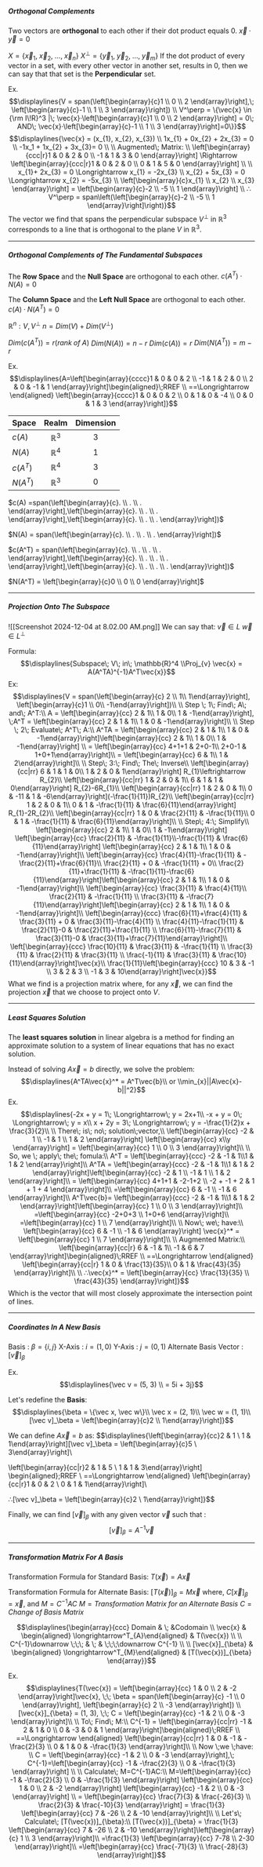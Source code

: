 ##### Orthogonal Complements

Two vectors are **orthogonal** to each other if their dot product equals 0.
$\vec x · \vec y = 0$

$X = \{\vec x_{1},\; \vec x_{2},\; \dots,\; \vec x_{n}\}$
$X^\perp = \{\vec y_{1},\; \vec y_{2},\; \dots,\; \vec y_{m}\}$
If the dot product of every vector in a set, with every other vector in another set, results in 0, then we can say that that set is the **Perpendicular** set.

Ex.
$$\displaylines{V = span(\left[\begin{array}{c}1 \\ 0 \\ 2 \end{array}\right],\; \left[\begin{array}{c}-1 \\ 1 \\ 3 \end{array}\right]) \\
V^\perp = \{\vec{x} \in {\rm I\!R}^3 |\; \vec{x}·\left[\begin{array}{c}1 \\ 0 \\ 2 \end{array}\right] = 0\; AND\; \vec{x}·\left[\begin{array}{c}-1 \\ 1 \\ 3 \end{array}\right]=0\}}$$
$$\displaylines{\vec{x} = (x_{1}, x_{2}, x_{3}) \\
1x_{1} + 0x_{2} + 2x_{3} = 0 \\
-1x_1 + 1x_{2} + 3x_{3}= 0 \\ \\ Augmented\; Matrix: \\
\left[\begin{array}{ccc|r}1 & 0 & 2 & 0 \\ -1 & 1 & 3 & 0 \end{array}\right] \Rightarrow \left[\begin{array}{ccc|r}1 & 0 & 2 & 0 \\ 0 & 1 & 5 & 0 \end{array}\right] \\ \\
x_{1}+ 2x_{3} = 0 \Longrightarrow x_{1} = -2x_{3} \\ x_{2} + 5x_{3} = 0 \Longrightarrow x_{2} = -5x_{3} \\
\left[\begin{array}{c}x_{1} \\ x_{2} \\ x_{3} \end{array}\right] = \left[\begin{array}{c}-2 \\ -5 \\ 1 \end{array}\right] \\
∴ V^\perp = span\left(\left[\begin{array}{c}-2 \\ -5 \\ 1 \end{array}\right]\right)}$$
	The vector we find that spans the perpendicular subspace $V^\perp$ in $\mathbb{R}^3$ corresponds to a line that is orthogonal to the plane $V$ in $\mathbb{R}^3$. 


---

##### Orthogonal Complements of The Fundamental Subspaces

The **Row Space** and the **Null Space** are orthogonal to each other. 
$c(A^T) · N(A) = 0$

The **Column Space** and the **Left Null Space** are orthogonal to each other.
$c(A)·N(A^T)=0$

$\mathbb{R}^n : V, V^\perp$ 
$n = Dim(V)+Dim(V^\perp)$

$Dim(c(A^T)) = r(rank\; of\; A)$
$Dim(N(A)) = n - r$
$Dim(c(A)) = r$
$Dim(N(A^T)) = m - r$

Ex.
$$\displaylines{A=\left[\begin{array}{cccc}1 & 0 & 0 & 2 \\ -1 & 1 & 2 & 0 \\ 2 & 0 & -1 & 1 \end{array}\right]\begin{aligned}\;RREF \\ ==\Longrightarrow \end{aligned} \left[\begin{array}{cccc}1 & 0 & 0 & 2 \\ 0 & 1 & 0 & -4 \\ 0 & 0 & 1 & 3 \end{array}\right]}$$

| Space    | Realm                           | Dimension          |
| -------- | ------------------------------- | ------------------ |
| $c(A)$   | <center>$\mathbb{R}^3$</center> | <center>3</center> |
| $N(A)$   | <center>$\mathbb{R}^4$</center> | <center>1</center> |
| $c(A^T)$ | <center>$\mathbb{R}^4$</center> | <center>3</center> |
| $N(A^T)$ | <center>$\mathbb{R}^3$</center> | <center>0</center> |
$c(A) =span(\left[\begin{array}{c}. \\ . \\ . \end{array}\right],\left[\begin{array}{c}. \\ . \\ . \end{array}\right],\left[\begin{array}{c}. \\ . \\ . \end{array}\right])$

$N(A) = span(\left[\begin{array}{c}. \\ . \\ . \\ . \end{array}\right])$

$c(A^T) = span(\left[\begin{array}{c}. \\ . \\ . \\ . \end{array}\right],\left[\begin{array}{c}. \\ . \\ . \\ . \end{array}\right],\left[\begin{array}{c}. \\ . \\ . \\ . \end{array}\right])$

$N(A^T) = \left[\begin{array}{c}0 \\ 0 \\ 0 \end{array}\right]$


---
##### Projection Onto The Subspace
![[Screenshot 2024-12-04 at 8.02.00 AM.png]]
We can say that:
$\vec v \in L$
$\vec w \in L^\perp$


Formula:$$\displaylines{Subspace\; V\; in\; \mathbb{R}^4  \\Proj_{v} \vec{x} = A(A^TA)^{-1}A^T\vec{x}}$$
Ex:$$\displaylines{V = span(\left[\begin{array}{c} 2 \\ 1\\ 1\end{array}\right],
\left[\begin{array}{c}1 \\ 0\\ -1\end{array}\right])\\ \\
Step \; 1\; Find\; A\; and\; A^T:\\
A = \left[\begin{array}{cc} 2 & 1\\ 1 & 0\\ 1 & -1\end{array}\right], 
\;A^T = \left[\begin{array}{cc} 2 & 1 & 1\\ 1 & 0 & -1\end{array}\right]\\ \\
Step \; 2\; Evaluate\; A^T\; A:\\
A^TA = \left[\begin{array}{cc} 2 & 1 & 1\\ 1 & 0 & -1\end{array}\right]\left[\begin{array}{cc} 2 & 1\\ 1 & 0\\ 1 & -1\end{array}\right] \\
= \left[\begin{array}{cc} 4+1+1 & 2+0-1\\ 2+0-1 & 1+0+1\end{array}\right]\\
= \left[\begin{array}{cc} 6 & 1\\ 1 & 2\end{array}\right]\\ \\
Step\; 3:\; Find\; The\; Inverse\\
\left[\begin{array}{cc|rr} 6 & 1 & 1 & 0\\ 1 & 2 & 0 & 1\end{array}\right] R_{1}\leftrightarrow R_{2}\\
\left[\begin{array}{cc|rr} 1 & 2 & 0 & 1\\ 6 & 1 & 1 & 0\end{array}\right] R_{2}-6R_{1}\\
\left[\begin{array}{cc|rr} 1 & 2 & 0 & 1\\ 0 & -11 & 1 & -6\end{array}\right](-\frac{1}{11})R_{2}\\
\left[\begin{array}{cc|rr} 1 & 2 & 0 & 1\\ 0 & 1 & -\frac{1}{11} & \frac{6}{11}\end{array}\right] R_{1}-2R_{2}\\
\left[\begin{array}{cc|rr} 1 & 0 & \frac{2}{11} & -\frac{1}{11}\\ 0 & 1 & -\frac{1}{11} & \frac{6}{11}\end{array}\right]\\ \\
Step\; 4:\; Simplify\\
\left[\begin{array}{cc} 2 & 1\\ 1 & 0\\ 1 & -1\end{array}\right]
\left[\begin{array}{cc} \frac{2}{11} & -\frac{1}{11}\\-\frac{1}{11} & \frac{6}{11}\end{array}\right]
\left[\begin{array}{cc} 2 & 1 & 1\\ 1 & 0 & -1\end{array}\right]\\
\left[\begin{array}{cc} \frac{4}{11}-\frac{1}{11} & -\frac{2}{11}+\frac{6}{11}\\ \frac{2}{11} + 0 & -\frac{1}{11} + 0\\ \frac{2}{11}+\frac{1}{11} & -\frac{1}{11}-\frac{6}{11}\end{array}\right]\left[\begin{array}{cc} 2 & 1 & 1\\ 1 & 0 & -1\end{array}\right]\\
\left[\begin{array}{cc} \frac{3}{11} & \frac{4}{11}\\ \frac{2}{11} & -\frac{1}{11} \\ \frac{3}{11} & -\frac{7}{11}\end{array}\right]\left[\begin{array}{cc} 2 & 1 & 1\\ 1 & 0 & -1\end{array}\right]\\
\left[\begin{array}{ccc} \frac{6}{11}+\frac{4}{11} & \frac{3}{11} + 0 & \frac{3}{11}-\frac{4}{11} \\ \frac{4}{11}-\frac{1}{11} & \frac{2}{11}-0 & \frac{2}{11}+\frac{1}{11} \\ \frac{6}{11}-\frac{7}{11} & \frac{3}{11}-0 & \frac{3}{11}+\frac{7}{11}\end{array}\right]\\
\left[\begin{array}{ccc} \frac{10}{11} & \frac{3}{11} & -\frac{1}{11} \\ \frac{3}{11} & \frac{2}{11} & \frac{3}{11} \\ \frac{-1}{11} & \frac{3}{11} & \frac{10}{11}\end{array}\right]\vec{x}\\
\frac{1}{11}\left[\begin{array}{ccc} 10 & 3 & -1 \\ 3 & 2 & 3 \\ -1 & 3 & 10\end{array}\right]\vec{x}}$$
What we find is a projection matrix where, for any $\vec x$, we can find the projection $\vec x$ that we choose to project onto $V$.


---
##### Least Squares Solution
The **least squares solution** in linear algebra is a method for finding an approximate solution to a system of linear equations that has no exact solution.

Instead of solving $A\vec x = b$ directly, we solve the problem: $$\displaylines{A^TA\vec{x}^* = A^T\vec{b}\\ or \\min_{x}||A\vec{x}-b||^2}$$
Ex.
$$\displaylines{-2x + y = 1\; \Longrightarrow\; y = 2x+1\\
-x + y = 0\; \Longrightarrow\; y = x\\
x + 2y = 3\; \Longrightarrow\; y = -\frac{1}{2}x + \frac{3}{2}\\ \\
There\; is\; no\; solution\;vector,\\
\left[\begin{array}{cc}
-2 & 1 \\ -1 & 1 \\ 1 & 2 
\end{array}\right]
\left[\begin{array}{cc}
x\\y
\end{array}\right] = 
\left[\begin{array}{cc}
1 \\ 0 \\ 3
\end{array}\right]\\ \\
So, we \; apply\; the\; fomula:\\
A^T = \left[\begin{array}{ccc}
-2 & -1 & 1\\1 & 1 & 2
\end{array}\right]\\
A^TA = \left[\begin{array}{ccc}
-2 & -1 & 1\\1 & 1 & 2
\end{array}\right]\left[\begin{array}{cc}
-2 & 1 \\ -1 & 1 \\ 1 & 2 
\end{array}\right]\\
= \left[\begin{array}{cc}
4+1+1 & -2-1+2 \\ -2 + -1 + 2 & 1 + 1 + 4 
\end{array}\right]\\
=\left[\begin{array}{cc}
6 & -1 \\ -1 & 6
\end{array}\right]\\
A^T\vec{b}= \left[\begin{array}{ccc}
-2 & -1 & 1\\1 & 1 & 2
\end{array}\right]\left[\begin{array}{cc}
1 \\ 0 \\ 3
\end{array}\right]\\
=\left[\begin{array}{cc}
-2+0+3 \\ 1+0+6
\end{array}\right]\\
=\left[\begin{array}{cc}
1 \\ 7
\end{array}\right]\\ \\
Now\; we\; have:\\
\left[\begin{array}{cc}
6 & -1 \\ -1 & 6
\end{array}\right]
\vec{x}^* = 
\left[\begin{array}{cc}
1 \\ 7
\end{array}\right]\\ \\
Augmented Matrix:\\
\left[\begin{array}{cc|r}
6 & -1 & 1\\ -1 & 6 & 7
\end{array}\right]\begin{aligned}\;RREF \\ ==\Longrightarrow \end{aligned}
\left[\begin{array}{cc|r}
1 & 0 & \frac{13}{35}\\ 0 & 1 & \frac{43}{35}
\end{array}\right]\\ \\
∴\vec{x}^* = \left[\begin{array}{cc}
\frac{13}{35} \\ \frac{43}{35}
\end{array}\right]}$$
Which is the vector that will most closely approximate the intersection point of lines.


---
##### Coordinates In A New Basis
Basis : $\beta = \{i, j\}$
X-Axis : $i = (1, 0)$
Y-Axis : $j = (0, 1$)
Alternate Basis Vector : $[\vec v]_\beta$

Ex.
$$\displaylines{\vec v = (5, 3) \\ = 5i + 3j}$$

Let's redefine the **Basis**:
$$\displaylines{\beta = \{\vec x, \vec w\}\\
\vec x = (2, 1)\\
\vec w = (1, 1)\\
[\vec v]_\beta = \left[\begin{array}{c}2 \\ 1\end{array}\right]}$$

We can define $A\vec x = b$  as:
$$\displaylines{\left[\begin{array}{cc}2 & 1 \\ 1 & 1\end{array}\right][\vec v]_\beta = \left[\begin{array}{c}5 \\ 3\end{array}\right]\\

\left[\begin{array}{cc|r}2 & 1 & 5 \\ 1 & 1 & 3\end{array}\right] \begin{aligned}\;RREF \\ ==\Longrightarrow \end{aligned} \left[\begin{array}{cc|r}1 & 0 & 2 \\ 0 & 1 & 1\end{array}\right]\\

∴[\vec v]_\beta = \left[\begin{array}{c}2 \\ 1\end{array}\right]}$$

Finally, we can find $[\vec v]_\beta$ with any given vector $\vec v$ such that :
$$[\vec{v}]_\beta = A^{-1}\vec{v}$$


---
##### Transformation Matrix For A Basis
Transformation Formula for Standard Basis:
$T(\vec{x}) = A\vec x$

Transformation Formula for Alternate Basis:
$[T(\vec{ x})]_\beta = M\vec x$ where, $C[\vec x]_\beta = \vec x$, and $M = C^{-1}AC$
$M = Transformation\; Matrix\; for\; an\; Alternate\; Basis$
$C = Change\; of\; Basis\; Matrix$

$$\displaylines{\begin{array}{ccc}
Domain & \;  &Codomain \\
\vec{x} & \begin{aligned} \longrightarrow^T_{A}\end{aligned} & T(\vec{x})  \\ \\
C^{-1}\downarrow \;\;\; & \; & \;\;\;\downarrow C^{-1} \\ \\
[\vec{x}]_{\beta} & \begin{aligned} \longrightarrow^T_{M}\end{aligned} & [T(\vec{x})]_{\beta}
\end{array}}$$


Ex.
$$\displaylines{T(\vec{x}) = \left[\begin{array}{cc}
1 & 0 \\ 2 & -2
\end{array}\right]\vec{x}, \;\;
\beta = span(\left[\begin{array}{c} -1 \\ 0 \end{array}\right],
\left[\begin{array}{c} 2 \\ -3 \end{array}\right]) \\
[\vec{x}]_{\beta} = (1, 3), \;\; C = \left[\begin{array}{cc} -1 & 2 \\ 0 & -3 \end{array}\right]\\ \\
To\; Find\; M:\\
C^{-1} = \left[\begin{array}{cc|rr} -1 & 2 & 1 & 0 \\ 0 & -3 & 0 & 1 \end{array}\right]\begin{aligned}\;RREF \\ ==\Longrightarrow \end{aligned} \left[\begin{array}{cc|rr} 1 & 0 & -1 & -\frac{2}{3} \\ 0 & 1 & 0 & -\frac{1}{3} \end{array}\right]\\ \\
Now \;we \;have: \\
C = \left[\begin{array}{cc} -1 & 2 \\ 0 & -3 \end{array}\right],\; C^{-1}=\left[\begin{array}{cc} -1 & -\frac{2}{3} \\ 0 & -\frac{1}{3} \end{array}\right] \\ \\
Calculate\; M=C^{-1}AC:\\
M=\left[\begin{array}{cc} -1 & -\frac{2}{3} \\ 0 & -\frac{1}{3} \end{array}\right]
\left[\begin{array}{cc} 1 & 0 \\ 2 & -2 \end{array}\right]
\left[\begin{array}{cc} -1 & 2 \\ 0 & -3 \end{array}\right] \\
= \left[\begin{array}{cc} \frac{7}{3} & \frac{-26}{3} \\ \frac{2}{3} & \frac{-10}{3} \end{array}\right] = \frac{1}{3} \left[\begin{array}{cc} 7 & -26 \\ 2 & -10 \end{array}\right]\\ \\
Let's\; Calculate\; [T(\vec{x})]_{\beta}:\\
[T(\vec{x})]_{\beta} = \frac{1}{3} \left[\begin{array}{cc} 7 & -26 \\ 2 & -10 \end{array}\right]\left[\begin{array}{c} 1 \\ 3 \end{array}\right]\\
=\frac{1}{3} \left[\begin{array}{cc} 7-78 \\ 2-30 \end{array}\right]\\ 
=\left[\begin{array}{cc} \frac{-71}{3} \\ \frac{-28}{3} \end{array}\right]}$$
